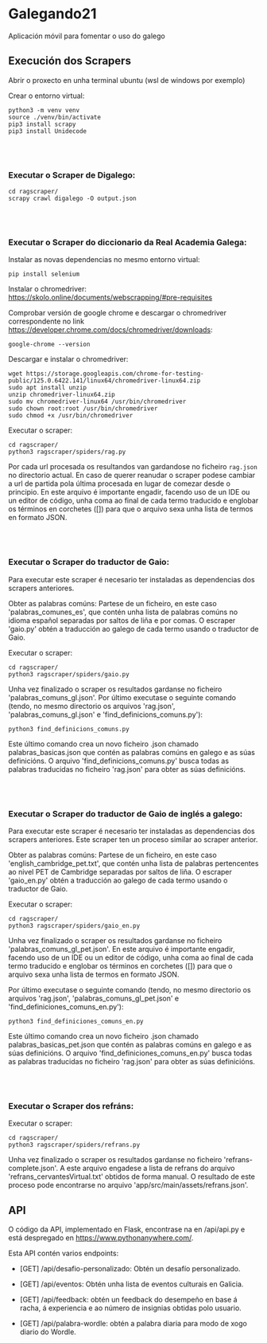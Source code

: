 # Galegando21
Aplicación móvil para fomentar o uso do galego

## Execución dos Scrapers

Abrir o proxecto en unha terminal ubuntu (wsl de windows por exemplo)

Crear o entorno virtual:
```
python3 -m venv venv
source ./venv/bin/activate
pip3 install scrapy
pip3 install Unidecode
```

<br/><br/>
### Executar o Scraper de Digalego:
```
cd ragscraper/
scrapy crawl digalego -O output.json
```

<br/><br/>
### Executar o Scraper do diccionario da Real Academia Galega:

Instalar as novas dependencias no mesmo entorno virtual:
```
pip install selenium
```

Instalar o chromedriver: https://skolo.online/documents/webscrapping/#pre-requisites

Comprobar versión de google chrome e descargar o chromedriver correspondente no link https://developer.chrome.com/docs/chromedriver/downloads:
```
google-chrome --version
```

Descargar e instalar o chromedriver:
```
wget https://storage.googleapis.com/chrome-for-testing-public/125.0.6422.141/linux64/chromedriver-linux64.zip
sudo apt install unzip
unzip chromedriver-linux64.zip
sudo mv chromedriver-linux64 /usr/bin/chromedriver
sudo chown root:root /usr/bin/chromedriver
sudo chmod +x /usr/bin/chromedriver
```

Executar o scraper:
```
cd ragscraper/
python3 ragscraper/spiders/rag.py
```

Por cada url procesada os resultandos van gardandose no ficheiro `rag.json` no directorio actual. En caso de querer reanudar
o scraper podese cambiar a url de partida pola última procesada en lugar de comezar desde o principio. En este arquivo é importante engadir, 
facendo uso de un IDE ou un editor de código, unha coma ao final de cada termo traducido e englobar os términos en corchetes ([]) para que o arquivo sexa unha lista de termos en formato JSON.

<br/><br/>
### Executar o Scraper do traductor de Gaio:

Para executar este scraper é necesario ter instaladas as dependencias dos scrapers anteriores.

Obter as palabras comúns:
Partese de un ficheiro, en este caso 'palabras_comunes_es', que contén unha lista de palabras comúns
no idioma español separadas por saltos de liña e por comas. O escraper 'gaio.py' obtén a traducción ao galego
de cada termo usando o traductor de Gaio.

Executar o scraper:
```
cd ragscraper/
python3 ragscraper/spiders/gaio.py
```

Unha vez finalizado o scraper os resultados gardanse no ficheiro 'palabras_comuns_gl.json'.
Por último executase o seguinte comando (tendo, no mesmo directorio os arquivos 'rag.json', 'palabras_comuns_gl.json' e 'find_definicions_comuns.py'):
```
python3 find_definicions_comuns.py
```
Este último comando crea un novo ficheiro .json chamado palabras_basicas.json que contén as palabras comúns en galego e as súas definicións.
O arquivo 'find_definicions_comuns.py' busca todas as palabras traducidas no ficheiro 'rag.json' para obter as súas definicións.

<br/><br/>
### Executar o Scraper do traductor de Gaio de inglés a galego:

Para executar este scraper é necesario ter instaladas as dependencias dos scrapers anteriores. Este scraper ten un proceso similar ao scraper anterior.

Obter as palabras comúns:
Partese de un ficheiro, en este caso 'english_cambridge_pet.txt', que contén unha lista de palabras pertencentes ao nivel PET
de Cambridge separadas por saltos de liña. O escraper 'gaio_en.py' obtén a traducción ao galego de cada termo usando o traductor de Gaio.

Executar o scraper:
```
cd ragscraper/
python3 ragscraper/spiders/gaio_en.py
```

Unha vez finalizado o scraper os resultados gardanse no ficheiro 'palabras_comuns_gl_pet.json'. En este arquivo é importante engadir, facendo uso de un IDE ou un
editor de código, unha coma ao final de cada termo traducido e englobar os términos en corchetes ([]) para que o arquivo sexa unha lista de termos en formato JSON.

Por último executase o seguinte comando (tendo, no mesmo directorio os arquivos 'rag.json', 'palabras_comuns_gl_pet.json' e 'find_definiciones_comuns_en.py'):
```
python3 find_definiciones_comuns_en.py
```
Este último comando crea un novo ficheiro .json chamado palabras_basicas_pet.json que contén as palabras comúns en galego e as súas definicións.
O arquivo 'find_definiciones_comuns_en.py' busca todas as palabras traducidas no ficheiro 'rag.json' para obter as súas definicións.

<br/><br/>
### Executar o Scraper dos refráns:
Executar o scraper:
```
cd ragscraper/
python3 ragscraper/spiders/refrans.py
```

Unha vez finalizado o scraper os resultados gardanse no ficheiro 'refrans-complete.json'. A este arquivo engadese a lista de refrans do arquivo 'refrans_cervantesVirtual.txt'
obtidos de forma manual. O resultado de este proceso pode encontrarse no arquivo 'app/src/main/assets/refrans.json'.

## API
O código da API, implementado en Flask, encontrase na en /api/api.py e está despregado en https://www.pythonanywhere.com/.

Esta API contén varios endpoints:

- [GET] /api/desafio-personalizado: Obtén un desafío personalizado.

- [GET] /api/eventos: Obtén unha lista de eventos culturais en Galicia.

- [GET] /api/feedback: obtén un feedback do desempeño en base á racha, á experiencia e ao número de insignias obtidas polo usuario.

- [GET] /api/palabra-wordle: obtén a palabra diaria para modo de xogo diario do Wordle.
